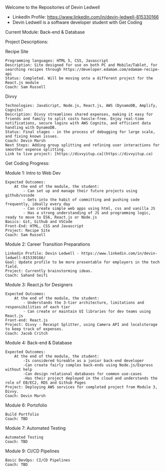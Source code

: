 Welcome to the Repositories of Devin Ledwell

- LinkedIn Profile: https://www.linkedin.com/in/devin-ledwell-815330166
- Devin Ledwell is a software developer student with Get Coding

Current Module: Back-end & Database

Project Descriptions:

Recipe Site

    Programming languages: HTML 5, CSS, Javascript
    Description: Site designed for use on both PC and Mobile/Tablet, for searching recipes through https://developer.edamam.com/edamam-recipe-api
    Status: Completed. Will be moving onto a different project for the React.js module
    Coach: Sam Russell

Divvy

    Technologies: JavaScript, Node.js, React.js, AWS (DynamoDB, Amplify, Cognito)
    Description: Divvy streamlines shared expenses, making it easy for friends and family to split costs hassle-free. Enjoy real-time notifications, secure logins with AWS Cognito, and efficient data handling with DynamoDB.
    Status: Final stages - in the process of debugging for large scale, and fixing known issues.
    Coach: Devin Marsh
    Next Steps: Adding group splitting and refining user interactions for smoother expense splitting.
    Link to live project: [https://divvyitup.ca](https://divvyitup.ca)
	
Get Coding Progress:

Module 1: Intro to Web Dev

    Expected Outcomes:
        At the end of the module, the student:
            - Can set up and manage their future projects using github/vscode
            - Gets into the habit of committing and pushing code frequently, ideally every day
            - Can create simple web apps using html, css and vanilla JS
            - Has a strong understanding of JS and programming logic, ready to move to ES6, React.js or Node.js
    Basics: Git, Github and VSCode
    Front-End: HTML, CSS and Javascript
    Project: Recipe Site
    Coach: Sam Russell

Module 2: Career Transition Preparations

    Linkedin Profile: Devin Ledwell - https://www.linkedin.com/in/devin-ledwell-815330166/
    Goal: Update profile to be more presentable for employers in the tech field.
    Project: Currently brainstorming ideas.
    Coach: Sahand Seifi

Module 3: React.js for Designers

    Expected Outcomes:
        At the end of the module, the student:
            - Understands the 3-tier architecture, limitations and responsibilities of each tier
            - Can create or maintain UI libraries for dev teams using React.js
    Front-end: React.js
    Project: Divvy - Receipt Splitter, using Camera API and localstorage to keep track of expenses.
    Coach: Jacob Critch

Module 4: Back-end & Database
    
    Expected Outcomes:
        At the end of the module, the student:
	        -Is considered hireable as a junior back-end developer
        	-Can create fairly complex back-ends using Node.js/Express without help
        	-Can design relational databases for common use-cases
        	-Has their project deployed in the cloud and understands the role of EB/EC2, RDS and Github Pages
    Project: Deploying AWS services for completed project from Module 3, Divvy.
    Coach: Devin Marsh

Module 6: Portofolio

    Build Portfolio
    Coach: TBD

Module 7: Automated Testing

    Automated Testing
    Coach: TBD

Module 9: CI/CD Pipelines

    Basic DevOps: CI/CD Pipelines
    Coach: TBD
